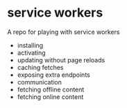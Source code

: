 # service workers

A repo for playing with service workers

- installing
- activating
- updating without page reloads
- caching fetches
- exposing extra endpoints
- communication
- fetching offline content
- fetching online content